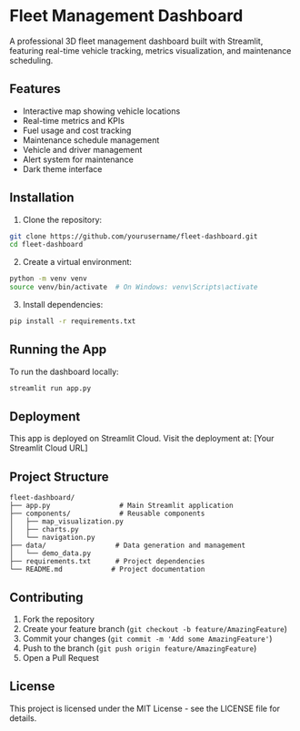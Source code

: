 # Fleet Management Dashboard

A professional 3D fleet management dashboard built with Streamlit, featuring real-time vehicle tracking, metrics visualization, and maintenance scheduling.

## Features

- Interactive map showing vehicle locations
- Real-time metrics and KPIs
- Fuel usage and cost tracking
- Maintenance schedule management
- Vehicle and driver management
- Alert system for maintenance
- Dark theme interface

## Installation

1. Clone the repository:
```bash
git clone https://github.com/yourusername/fleet-dashboard.git
cd fleet-dashboard
```

2. Create a virtual environment:
```bash
python -m venv venv
source venv/bin/activate  # On Windows: venv\Scripts\activate
```

3. Install dependencies:
```bash
pip install -r requirements.txt
```

## Running the App

To run the dashboard locally:
```bash
streamlit run app.py
```

## Deployment

This app is deployed on Streamlit Cloud. Visit the deployment at: [Your Streamlit Cloud URL]

## Project Structure

```
fleet-dashboard/
├── app.py                 # Main Streamlit application
├── components/            # Reusable components
│   ├── map_visualization.py
│   ├── charts.py
│   └── navigation.py
├── data/                 # Data generation and management
│   └── demo_data.py
├── requirements.txt      # Project dependencies
└── README.md            # Project documentation
```

## Contributing

1. Fork the repository
2. Create your feature branch (`git checkout -b feature/AmazingFeature`)
3. Commit your changes (`git commit -m 'Add some AmazingFeature'`)
4. Push to the branch (`git push origin feature/AmazingFeature`)
5. Open a Pull Request

## License

This project is licensed under the MIT License - see the LICENSE file for details. 